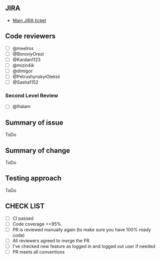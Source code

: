## JIRA

* [Main JIRA ticket](https://ssu-jira.softserveinc.com/browse/PYTHON-)


## Code reviewers

- [ ] @meelros
- [ ] @BoroviyOrest
- [ ] @Kardan1123
- [ ] @mizin4ik
- [ ] @dimigor
- [ ] @PetrushynskyiOleksii
- [ ] @Sasha1152

### Second Level Review

- [ ] @lhalam

## Summary of issue

ToDo

## Summary of change

ToDo

## Testing approach

ToDo

## CHECK LIST
- [ ]  СI passed
- [ ]  Сode coverage >=95%
- [ ]  PR is reviewed manually again (to make sure you have 100% ready code)
- [ ]  All reviewers agreed to merge the PR
- [ ]  I've checked new feature as logged in and logged out user if needed
- [ ]  PR meets all conventions
